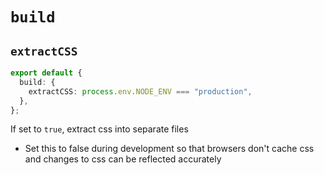 # `build`

## `extractCSS`

```ts
export default {
  build: {
    extractCSS: process.env.NODE_ENV === "production",
  },
};
```

If set to `true`, extract css into separate files

- Set this to false during development so that browsers don't cache css and
  changes to css can be reflected accurately
